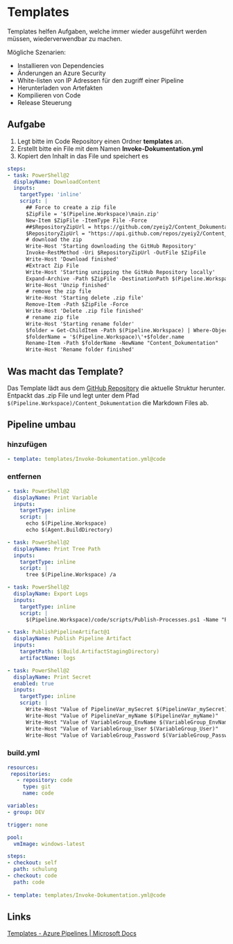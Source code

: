 # Templates

Templates helfen Aufgaben, welche immer wieder ausgeführt werden müssen, wiederverwendbar zu machen. 

Mögliche Szenarien:   
- Installieren von Dependencies  
- Änderungen an Azure Security   
- White-listen von IP Adressen für den zugriff einer Pipeline  
- Herunterladen von Artefakten  
- Kompilieren von Code  
- Release Steuerung   


## Aufgabe
1. Legt bitte im Code Repository einen Ordner **templates** an.
2. Erstellt bitte ein File mit dem Namen **Invoke-Dokumentation.yml**
3. Kopiert den Inhalt in das File und speichert es
```yaml
steps:
- task: PowerShell@2
  displayName: DownloadContent
  inputs:
    targetType: 'inline'
    script: |
      ## Force to create a zip file 
      $ZipFile = '$(Pipeline.Workspace)\main.zip'
      New-Item $ZipFile -ItemType File -Force
      ##$RepositoryZipUrl = https://github.com/zyeiy2/Content_Dokumentation/archive/refs/heads/main.zip
      $RepositoryZipUrl = "https://api.github.com/repos/zyeiy2/Content_Dokumentation/zipball/main" 
      # download the zip 
      Write-Host 'Starting downloading the GitHub Repository'
      Invoke-RestMethod -Uri $RepositoryZipUrl -OutFile $ZipFile 
      Write-Host 'Download finished'
      #Extract Zip File
      Write-Host 'Starting unzipping the GitHub Repository locally'
      Expand-Archive -Path $ZipFile -DestinationPath $(Pipeline.Workspace) -Force
      Write-Host 'Unzip finished'     
      # remove the zip file
      Write-Host 'Starting delete .zip file'
      Remove-Item -Path $ZipFile -Force
      Write-Host 'Delete .zip file finished'    
      # rename zip file
      Write-Host 'Starting rename folder'
      $folder = Get-ChildItem -Path $(Pipeline.Workspace) | Where-Object {$_.Name -CMatch 'Content_Dokumentation' }
      $folderName = '$(Pipeline.Workspace)\'+$folder.name
      Rename-Item -Path $folderName -NewName "Content_Dokumentation"
      Write-Host 'Rename folder finished'    
```
## Was macht das Template?
Das Template lädt aus dem [GitHub Repository](https://github.com/zyeiy2/Content_Dokumentation) die aktuelle Struktur herunter. Entpackt das .zip File und legt unter dem Pfad ```$(Pipeline.Workspace)/Content_Dokumentation``` die Markdown Files ab.



## Pipeline umbau

### hinzufügen 
```yaml
- template: templates/Invoke-Dokumentation.yml@code
```
### entfernen
```yaml
- task: PowerShell@2
  displayName: Print Variable
  inputs:
    targetType: inline
    script: |
      echo $(Pipeline.Workspace)
      echo $(Agent.BuildDirectory)
```
```yaml
- task: PowerShell@2
  displayName: Print Tree Path
  inputs:
    targetType: inline
    script: |
      tree $(Pipeline.Workspace) /a
```

```yaml
- task: PowerShell@2
  displayName: Export Logs
  inputs:
    targetType: inline
    script: |
      $(Pipeline.Workspace)/code/scripts/Publish-Processes.ps1 -Name "Processes.txt" -Path $(Build.ArtifactStagingDirectory)
```
```yaml
- task: PublishPipelineArtifact@1
  displayName: Publish Pipeline Artifact
  inputs:
    targetPath: $(Build.ArtifactStagingDirectory)
    artifactName: logs
```
```yaml 
- task: PowerShell@2
  displayName: Print Secret
  enabled: true
  inputs:
    targetType: inline
    script: |
      Write-Host "Value of PipelineVar_mySecret $(PipelineVar_mySecret)"
      Write-Host "Value of PipelineVar_myName $(PipelineVar_myName)"
      Write-Host "Value of VariableGroup_EnvName $(VariableGroup_EnvName)"
      Write-Host "Value of VariableGroup_User $(VariableGroup_User)"
      Write-Host "Value of VariableGroup_Password $(VariableGroup_Password)"
```
### build.yml
```yaml
resources:
 repositories:
   - repository: code
     type: git
     name: code

variables:
- group: DEV

trigger: none

pool:
  vmImage: windows-latest

steps:
- checkout: self
  path: schulung
- checkout: code
  path: code
  
- template: templates/Invoke-Dokumentation.yml@code
```

## Links
[Templates - Azure Pipelines | Microsoft Docs
](https://docs.microsoft.com/en-us/azure/devops/pipelines/process/templates?view=azure-devops)  